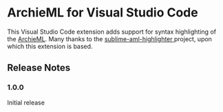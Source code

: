 # ArchieML for Visual Studio Code

This Visual Studio Code extension adds support for syntax highlighting of the
[ArchieML](http://archieml.org/). Many thanks to
the [sublime-aml-highlighter
](https://github.com/lexithium/sublime-aml-highlighter) project, upon
which this extension is based.

## Release Notes

### 1.0.0

Initial release
